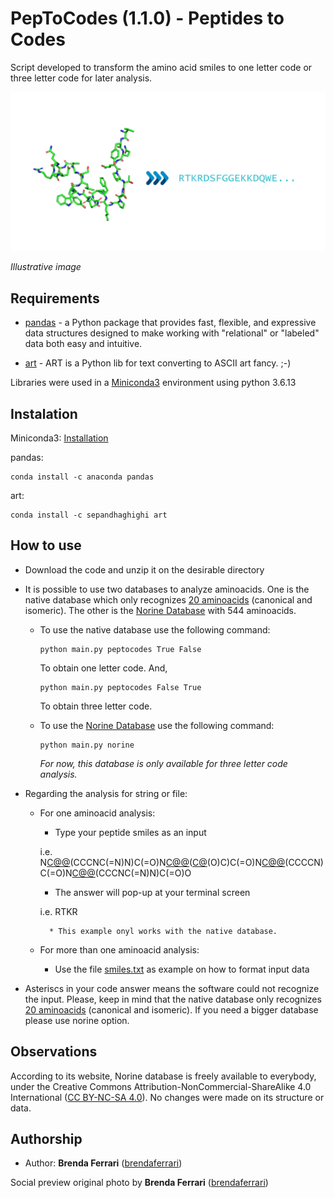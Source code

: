 # PepToCodes (1.1.0) - Peptides to Codes

Script developed to transform the amino acid smiles to one letter code or three letter code for later analysis.

<img src="resources/images/Peptocodes.png" width="570">

*Illustrative image*

## Requirements

* [pandas](https://pandas.pydata.org/) - a Python package that provides fast, flexible, and expressive data structures designed to make working with "relational" or "labeled" data both easy and intuitive. 

* [art](https://github.com/sepandhaghighi/art) - ART is a Python lib for text converting to ASCII art fancy. ;-)

Libraries were used in a [Miniconda3](https://docs.conda.io/en/latest/miniconda.html) environment using python 3.6.13

## Instalation

Miniconda3: [Installation](https://conda.io/projects/conda/en/latest/user-guide/install/index.html)

pandas:
```
conda install -c anaconda pandas
```

art:
```
conda install -c sepandhaghighi art
```
## How to use

* Download the code and unzip it on the desirable directory

* It is possible to use two databases to analyze aminoacids. One is the native database which only recognizes [20 aminoacids](resources/codes.csv) (canonical and isomeric). The other is the [Norine Database](https://bioinfo.lifl.fr/norine/) with 544 aminoacids. 

    * To use the native database use the following command:
        ```
        python main.py peptocodes True False
        ```

        To obtain one letter code. And,

        ```
        python main.py peptocodes False True
        ```       

        To obtain three letter code.

    * To use the [Norine Database](https://bioinfo.lifl.fr/norine/) use the following command:

        ```
        python main.py norine
        ```       

        *For now, this database is only available for three letter code analysis.*

* Regarding the analysis for string or file:

    * For one aminoacid analysis:

        * Type your peptide smiles as an input

        i.e. N[C@@]([H])(CCCNC(=N)N)C(=O)N[C@@]([H])([C@]([H])(O)C)C(=O)N[C@@]([H])(CCCCN)C(=O)N[C@@]([H])(CCCNC(=N)N)C(=O)O

        * The answer will pop-up at your terminal screen

        i.e. RTKR

            * This example onyl works with the native database.

    * For more than one aminoacid analysis:

        * Use the file [smiles.txt](resources/smiles.txt) as example on how to format input data


* Asteriscs in your code answer means the software could not recognize the input. Please, keep in mind that the native database only recognizes [20 aminoacids](resources/codes.csv) (canonical and isomeric). If you need a bigger database please use norine option.

## Observations

According to its website, Norine database is freely available to everybody, under the Creative Commons Attribution-NonCommercial-ShareAlike 4.0 International ([CC BY-NC-SA 4.0](https://creativecommons.org/licenses/by-nc-sa/4.0/)). No changes were made on its structure or data.

## Authorship

* Author: **Brenda Ferrari** ([brendaferrari](https://github.com/brendaferrari))

Social preview original photo by **Brenda Ferrari** ([brendaferrari](https://github.com/brendaferrari))